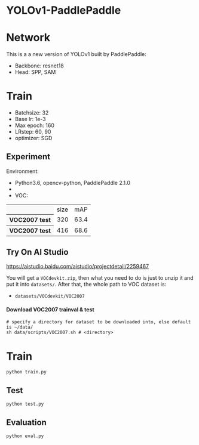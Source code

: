 # YOLOv1-PaddlePaddle


# Network
This is a a new version of YOLOv1 built by PaddlePaddle:
- Backbone: resnet18
- Head: SPP, SAM

# Train
- Batchsize: 32
- Base lr: 1e-3
- Max epoch: 160
- LRstep: 60, 90
- optimizer: SGD


## Experiment
Environment:

- Python3.6, opencv-python, PaddlePaddle 2.1.0
- 
- VOC:
<table><tbody>
<tr><th align="left" bgcolor=#f8f8f8> </th>     <td bgcolor=white> size </td><td bgcolor=white> mAP </td></tr>
<tr><th align="left" bgcolor=#f8f8f8> VOC2007 test</th><td bgcolor=white> 320 </td><td bgcolor=white> 63.4 </td></tr>
<tr><th align="left" bgcolor=#f8f8f8> VOC2007 test</th><td bgcolor=white> 416 </td><td bgcolor=white> 68.6 </td></tr>
</table></tbody>


## Try On AI Studio
https://aistudio.baidu.com/aistudio/projectdetail/2259467




You will get a ```VOCdevkit.zip```, then what you need to do is just to unzip it and put it into ```datasets/```. After that, the whole path to VOC dataset is:

- ```datasets/VOCdevkit/VOC2007```


#### Download VOC2007 trainval & test

```Shell
# specify a directory for dataset to be downloaded into, else default is ~/data/
sh data/scripts/VOC2007.sh # <directory>
```


# Train
```Shell
python train.py
```


## Test
```Shell
python test.py
```

## Evaluation
```Shell
python eval.py
```


